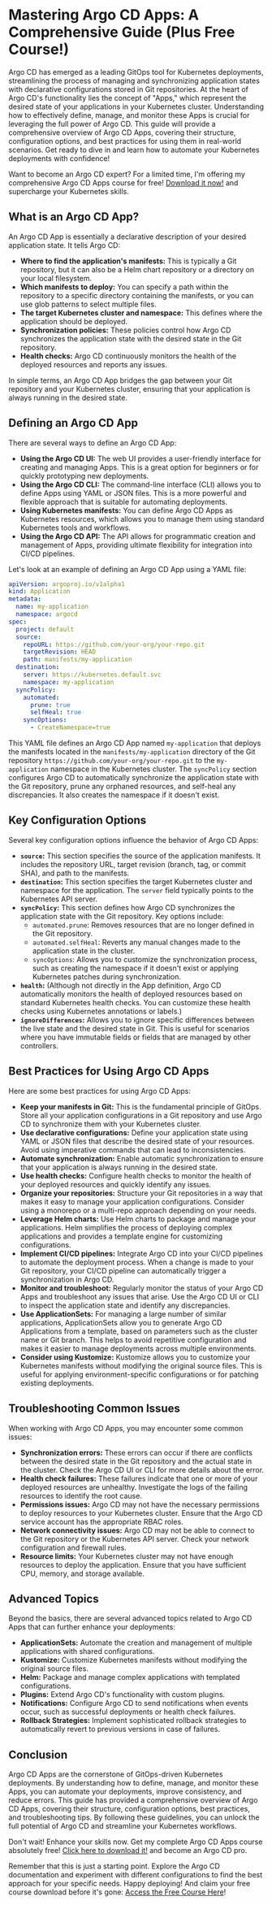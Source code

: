 # Mastering Argo CD Apps: A Comprehensive Guide (Plus Free Course!)

Argo CD has emerged as a leading GitOps tool for Kubernetes deployments, streamlining the process of managing and synchronizing application states with declarative configurations stored in Git repositories. At the heart of Argo CD's functionality lies the concept of "Apps," which represent the desired state of your applications in your Kubernetes cluster. Understanding how to effectively define, manage, and monitor these Apps is crucial for leveraging the full power of Argo CD. This guide will provide a comprehensive overview of Argo CD Apps, covering their structure, configuration options, and best practices for using them in real-world scenarios. Get ready to dive in and learn how to automate your Kubernetes deployments with confidence!

Want to become an Argo CD expert?  For a limited time, I'm offering my comprehensive Argo CD Apps course for free!  [Download it now!](https://udemywork.com/argocd-apps) and supercharge your Kubernetes skills.

## What is an Argo CD App?

An Argo CD App is essentially a declarative description of your desired application state. It tells Argo CD:

*   **Where to find the application's manifests:** This is typically a Git repository, but it can also be a Helm chart repository or a directory on your local filesystem.
*   **Which manifests to deploy:**  You can specify a path within the repository to a specific directory containing the manifests, or you can use glob patterns to select multiple files.
*   **The target Kubernetes cluster and namespace:**  This defines where the application should be deployed.
*   **Synchronization policies:**  These policies control how Argo CD synchronizes the application state with the desired state in the Git repository.
*   **Health checks:** Argo CD continuously monitors the health of the deployed resources and reports any issues.

In simple terms, an Argo CD App bridges the gap between your Git repository and your Kubernetes cluster, ensuring that your application is always running in the desired state.

## Defining an Argo CD App

There are several ways to define an Argo CD App:

*   **Using the Argo CD UI:**  The web UI provides a user-friendly interface for creating and managing Apps. This is a great option for beginners or for quickly prototyping new deployments.
*   **Using the Argo CD CLI:**  The command-line interface (CLI) allows you to define Apps using YAML or JSON files. This is a more powerful and flexible approach that is suitable for automating deployments.
*   **Using Kubernetes manifests:**  You can define Argo CD Apps as Kubernetes resources, which allows you to manage them using standard Kubernetes tools and workflows.
*   **Using the Argo CD API:** The API allows for programmatic creation and management of Apps, providing ultimate flexibility for integration into CI/CD pipelines.

Let's look at an example of defining an Argo CD App using a YAML file:

```yaml
apiVersion: argoproj.io/v1alpha1
kind: Application
metadata:
  name: my-application
  namespace: argocd
spec:
  project: default
  source:
    repoURL: https://github.com/your-org/your-repo.git
    targetRevision: HEAD
    path: manifests/my-application
  destination:
    server: https://kubernetes.default.svc
    namespace: my-application
  syncPolicy:
    automated:
      prune: true
      selfHeal: true
    syncOptions:
      - CreateNamespace=true
```

This YAML file defines an Argo CD App named `my-application` that deploys the manifests located in the `manifests/my-application` directory of the Git repository `https://github.com/your-org/your-repo.git` to the `my-application` namespace in the Kubernetes cluster. The `syncPolicy` section configures Argo CD to automatically synchronize the application state with the Git repository, prune any orphaned resources, and self-heal any discrepancies.  It also creates the namespace if it doesn't exist.

## Key Configuration Options

Several key configuration options influence the behavior of Argo CD Apps:

*   **`source`:**  This section specifies the source of the application manifests. It includes the repository URL, target revision (branch, tag, or commit SHA), and path to the manifests.
*   **`destination`:**  This section specifies the target Kubernetes cluster and namespace for the application. The `server` field typically points to the Kubernetes API server.
*   **`syncPolicy`:**  This section defines how Argo CD synchronizes the application state with the Git repository.  Key options include:
    *   `automated.prune`:  Removes resources that are no longer defined in the Git repository.
    *   `automated.selfHeal`:  Reverts any manual changes made to the application state in the cluster.
    *   `syncOptions`:  Allows you to customize the synchronization process, such as creating the namespace if it doesn't exist or applying Kubernetes patches during synchronization.
*   **`health`:**  (Although not directly in the App definition, Argo CD automatically monitors the health of deployed resources based on standard Kubernetes health checks. You can customize these health checks using Kubernetes annotations or labels.)
*   **`ignoreDifferences`:** Allows you to ignore specific differences between the live state and the desired state in Git. This is useful for scenarios where you have immutable fields or fields that are managed by other controllers.

## Best Practices for Using Argo CD Apps

Here are some best practices for using Argo CD Apps:

*   **Keep your manifests in Git:**  This is the fundamental principle of GitOps. Store all your application configurations in a Git repository and use Argo CD to synchronize them with your Kubernetes cluster.
*   **Use declarative configurations:**  Define your application state using YAML or JSON files that describe the desired state of your resources.  Avoid using imperative commands that can lead to inconsistencies.
*   **Automate synchronization:**  Enable automatic synchronization to ensure that your application is always running in the desired state.
*   **Use health checks:**  Configure health checks to monitor the health of your deployed resources and quickly identify any issues.
*   **Organize your repositories:** Structure your Git repositories in a way that makes it easy to manage your application configurations. Consider using a monorepo or a multi-repo approach depending on your needs.
*   **Leverage Helm charts:**  Use Helm charts to package and manage your applications. Helm simplifies the process of deploying complex applications and provides a template engine for customizing configurations.
*   **Implement CI/CD pipelines:**  Integrate Argo CD into your CI/CD pipelines to automate the deployment process.  When a change is made to your Git repository, your CI/CD pipeline can automatically trigger a synchronization in Argo CD.
*   **Monitor and troubleshoot:**  Regularly monitor the status of your Argo CD Apps and troubleshoot any issues that arise. Use the Argo CD UI or CLI to inspect the application state and identify any discrepancies.
*   **Use ApplicationSets:** For managing a large number of similar applications, ApplicationSets allow you to generate Argo CD Applications from a template, based on parameters such as the cluster name or Git branch. This helps to avoid repetitive configuration and makes it easier to manage deployments across multiple environments.
*   **Consider using Kustomize:**  Kustomize allows you to customize your Kubernetes manifests without modifying the original source files.  This is useful for applying environment-specific configurations or for patching existing deployments.

## Troubleshooting Common Issues

When working with Argo CD Apps, you may encounter some common issues:

*   **Synchronization errors:**  These errors can occur if there are conflicts between the desired state in the Git repository and the actual state in the cluster. Check the Argo CD UI or CLI for more details about the error.
*   **Health check failures:**  These failures indicate that one or more of your deployed resources are unhealthy.  Investigate the logs of the failing resources to identify the root cause.
*   **Permissions issues:**  Argo CD may not have the necessary permissions to deploy resources to your Kubernetes cluster.  Ensure that the Argo CD service account has the appropriate RBAC roles.
*   **Network connectivity issues:**  Argo CD may not be able to connect to the Git repository or the Kubernetes API server.  Check your network configuration and firewall rules.
*   **Resource limits:** Your Kubernetes cluster may not have enough resources to deploy the application. Ensure that you have sufficient CPU, memory, and storage available.

## Advanced Topics

Beyond the basics, there are several advanced topics related to Argo CD Apps that can further enhance your deployments:

*   **ApplicationSets:** Automate the creation and management of multiple applications with shared configurations.
*   **Kustomize:** Customize Kubernetes manifests without modifying the original source files.
*   **Helm:** Package and manage complex applications with templated configurations.
*   **Plugins:** Extend Argo CD's functionality with custom plugins.
*   **Notifications:** Configure Argo CD to send notifications when events occur, such as successful deployments or health check failures.
*   **Rollback Strategies:** Implement sophisticated rollback strategies to automatically revert to previous versions in case of failures.

## Conclusion

Argo CD Apps are the cornerstone of GitOps-driven Kubernetes deployments. By understanding how to define, manage, and monitor these Apps, you can automate your deployments, improve consistency, and reduce errors. This guide has provided a comprehensive overview of Argo CD Apps, covering their structure, configuration options, best practices, and troubleshooting tips. By following these guidelines, you can unlock the full potential of Argo CD and streamline your Kubernetes workflows.

Don't wait! Enhance your skills now. Get my complete Argo CD Apps course absolutely free! [Click here to download it!](https://udemywork.com/argocd-apps) and become an Argo CD pro.

Remember that this is just a starting point.  Explore the Argo CD documentation and experiment with different configurations to find the best approach for your specific needs.  Happy deploying! And claim your free course download before it's gone: [Access the Free Course Here](https://udemywork.com/argocd-apps)!
